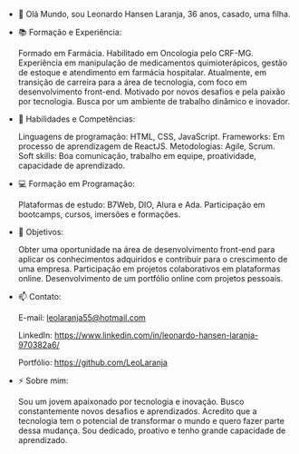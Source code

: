 - 👋 Olá Mundo, sou Leonardo Hansen Laranja, 36 anos, casado, uma filha.
  
- 📚 Formação e Experiência:
  
  Formado em Farmácia.
  Habilitado em Oncologia pelo CRF-MG.
  Experiência em manipulação de medicamentos quimioterápicos, gestão de estoque e atendimento em farmácia hospitalar.
  Atualmente, em transição de carreira para a área de tecnologia, com foco em desenvolvimento front-end.
  Motivado por novos desafios e pela paixão por tecnologia.
  Busca por um ambiente de trabalho dinâmico e inovador.

- 🌱 Habilidades e Competências:
  
  Linguagens de programação: HTML, CSS, JavaScript.
  Frameworks: Em processo de aprendizagem de ReactJS.
  Metodologias: Agile, Scrum.
  Soft skills: Boa comunicação, trabalho em equipe, proatividade, capacidade de aprendizado.

- 💻 Formação em Programação:
  
  Plataformas de estudo: B7Web, DIO, Alura e Ada.
  Participação em bootcamps, cursos, imersões e formações.
  
- 💪 Objetivos:
  
  Obter uma oportunidade na área de desenvolvimento front-end para aplicar os conhecimentos adquiridos e contribuir para o crescimento de uma empresa.
  Participação em projetos colaborativos em plataformas online.
  Desenvolvimento de um portfólio online com projetos pessoais.
  
- 📫 Contato:
  
  E-mail: leolaranja55@hotmail.com
  
  LinkedIn: <https://www.linkedin.com/in/leonardo-hansen-laranja-970382a6/>
  
  Portfólio: <https://github.com/LeoLaranja>

- ⚡ Sobre mim:
  
  Sou um jovem apaixonado por tecnologia e inovação. Busco constantemente novos desafios e aprendizados. 
  Acredito que a tecnologia tem o potencial de transformar o mundo e quero fazer parte dessa mudança. 
  Sou dedicado, proativo e tenho grande capacidade de aprendizado.


  <svg width="256" height="256" viewBox="0 0 256 256" fill="none" xmlns="http://www.w3.org/2000/svg">
<rect width="256" height="256" rx="60" fill="url(#paint0_linear_206_664)"/>
<path fill-rule="evenodd" clip-rule="evenodd" d="M157.719 33.0112C159.353 35.039 160.185 37.7762 161.851 43.2479L198.247 162.809C184.576 155.715 169.903 150.747 154.734 148.077L131.037 67.9971C130.848 67.3583 130.457 66.7977 129.923 66.3993C129.389 66.0009 128.741 65.7861 128.075 65.787C127.408 65.788 126.76 66.0046 126.228 66.4045C125.695 66.8044 125.306 67.3661 125.119 68.0055L101.708 148.037C86.4709 150.694 71.7306 155.67 58 162.791L94.5734 43.221C96.2458 37.7568 97.0803 35.0256 98.714 33.002C100.156 31.2146 102.032 29.8264 104.163 28.9698C106.577 28 109.433 28 115.147 28H141.27C146.991 28 149.851 28 152.267 28.9723C154.4 29.8306 156.277 31.2212 157.719 33.0112Z" fill="#31274A"/>
<path fill-rule="evenodd" clip-rule="evenodd" d="M162.074 168.499C156.074 173.63 144.098 177.128 130.304 177.128C113.373 177.128 99.1821 171.857 95.4172 164.769C94.0709 168.832 93.7692 173.481 93.7692 176.452C93.7692 176.452 92.8817 191.037 103.026 201.181C103.026 195.913 107.296 191.643 112.564 191.643C121.592 191.643 121.582 199.52 121.573 205.911V206.481C121.573 216.181 127.501 224.496 135.932 228C134.634 225.329 133.962 222.398 133.966 219.428C133.966 210.177 139.398 206.732 145.71 202.73C150.732 199.545 156.312 196.006 160.158 188.906C162.229 185.082 163.31 180.801 163.303 176.452C163.303 173.679 162.872 171.007 162.074 168.499Z" fill="#FF5D01"/>
<path fill-rule="evenodd" clip-rule="evenodd" d="M162.074 168.499C156.074 173.63 144.098 177.128 130.304 177.128C113.373 177.128 99.1821 171.857 95.4172 164.769C94.0709 168.832 93.7692 173.481 93.7692 176.452C93.7692 176.452 92.8817 191.037 103.026 201.181C103.026 195.913 107.296 191.643 112.564 191.643C121.592 191.643 121.582 199.52 121.573 205.911V206.481C121.573 216.181 127.501 224.496 135.932 228C134.634 225.329 133.962 222.398 133.966 219.428C133.966 210.177 139.398 206.732 145.71 202.73C150.732 199.545 156.312 196.006 160.158 188.906C162.229 185.082 163.31 180.801 163.303 176.452C163.303 173.679 162.872 171.007 162.074 168.499Z" fill="url(#paint1_linear_206_664)"/>
<defs>
<linearGradient id="paint0_linear_206_664" x1="128" y1="0" x2="128" y2="256" gradientUnits="userSpaceOnUse">
<stop offset="0.192708" stop-color="#FCB3B2"/>
<stop offset="1" stop-color="#C587EE"/>
</linearGradient>
<linearGradient id="paint1_linear_206_664" x1="189.089" y1="126.765" x2="153.565" y2="201.132" gradientUnits="userSpaceOnUse">
<stop stop-color="#FF1639"/>
<stop offset="1" stop-color="#FF1639" stop-opacity="0"/>
</linearGradient>
</defs>
</svg>

